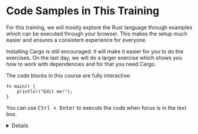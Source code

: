 # Code Samples in This Training

For this training, we will mostly explore the Rust language through examples
which can be executed through your browser. This makes the setup much easier and
ensures a consistent experience for everyone.

Installing Cargo is still encouraged: it will make it easier for you to do the
exercises. On the last day, we will do a larger exercise which shows you how to
work with dependencies and for that you need Cargo.

The code blocks in this course are fully interactive:

```rust,editable
fn main() {
    println!("Edit me!");
}
```

You can use <kbd>Ctrl + Enter</kbd> to execute the code when focus is in the
text box.

<details>

Most code samples are editable like shown above. A few code samples are not
editable for various reasons:

- The embedded playgrounds cannot execute unit tests. Copy-paste the code and
  open it in the real Playground to demonstrate unit tests.

- The embedded playgrounds lose their state the moment you navigate away from
  the page! This is the reason that the students should solve the exercises
  using a local Rust installation or via the Playground.

</details>
